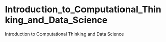 # Introduction_to_Computational_Thinking_and_Data_Science
Introduction to Computational Thinking and Data Science
